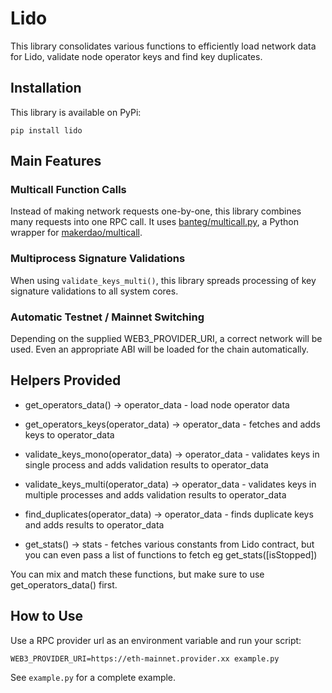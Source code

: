 # Lido

This library consolidates various functions to efficiently load network data for Lido, validate node operator keys and find key duplicates.

## Installation

This library is available on PyPi:

`pip install lido`

## Main Features

### Multicall Function Calls

Instead of making network requests one-by-one, this library combines many requests into one RPC call. It uses [banteg/multicall.py](https://github.com/banteg/multicall.py), a Python wrapper for [makerdao/multicall](https://github.com/makerdao/multicall).

### Multiprocess Signature Validations

When using `validate_keys_multi()`, this library spreads processing of key signature validations to all system cores.

### Automatic Testnet / Mainnet Switching

Depending on the supplied WEB3_PROVIDER_URI, a correct network will be used. Even an appropriate ABI will be loaded for the chain automatically.

## Helpers Provided

- get_operators_data() -> operator_data - load node operator data

- get_operators_keys(operator_data) -> operator_data - fetches and adds keys to operator_data
- validate_keys_mono(operator_data) -> operator_data - validates keys in single process and adds validation results to operator_data
- validate_keys_multi(operator_data) -> operator_data - validates keys in multiple processes and adds validation results to operator_data
- find_duplicates(operator_data) -> operator_data - finds duplicate keys and adds results to operator_data

- get_stats() -> stats - fetches various constants from Lido contract, but you can even pass a list of functions to fetch eg get_stats([isStopped])

You can mix and match these functions, but make sure to use get_operators_data() first.

## How to Use

Use a RPC provider url as an environment variable and run your script:

`WEB3_PROVIDER_URI=https://eth-mainnet.provider.xx example.py`

See `example.py` for a complete example.
